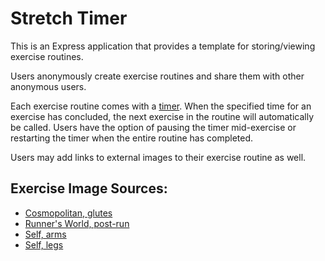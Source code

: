# Stretch Timer

This is an Express application that provides a template for storing/viewing exercise routines.

Users anonymously create exercise routines and share them with other anonymous users.

Each exercise routine comes with a [timer](https://github.com/mcksheridan/timer/).
When the specified time for an exercise has concluded, the next exercise in the routine will automatically be called.
Users have the option of pausing the timer mid-exercise or restarting the timer when the entire routine has completed.

Users may add links to external images to their exercise routine as well.

## Exercise Image Sources:
- [Cosmopolitan, glutes](https://www.cosmopolitan.com/health-fitness/a29513914/best-glute-stretches/)
- [Runner's World, post-run](https://www.runnersworld.com/health-injuries/a20827128/5-post-race-standing-stretches-every-runner-should-do/)
- [Self, arms](https://www.self.com/gallery/upper-body-stretches)
- [Self, legs](https://www.self.com/gallery/great-lower-body-stretches)